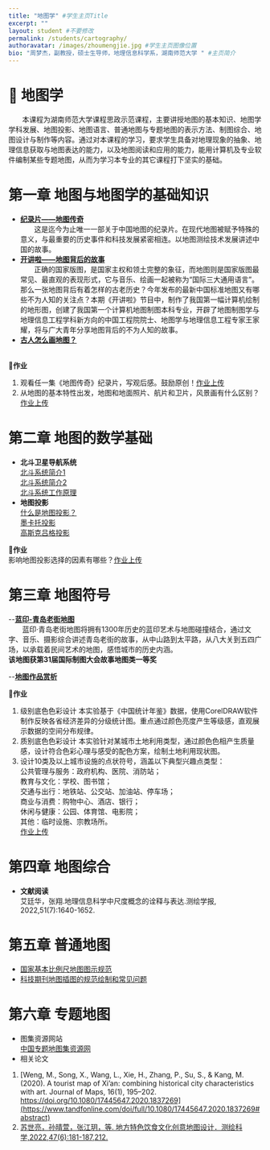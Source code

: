 ```yaml
---
title: "地图学" #学生主页Title
excerpt: ""
layout: student #不要修改
permalink: /students/cartography/
authoravatar: /images/zhoumengjie.jpg #学生主页图像位置
bio: "周梦杰，副教授，硕士生导师，地理信息科学系，湖南师范大学 " #主页简介
---
```



# 📘 地图学 
&nbsp;&nbsp;&nbsp;&nbsp;&nbsp;&nbsp;
本课程为湖南师范大学课程思政示范课程，主要讲授地图的基本知识、地图学学科发展、地图投影、地图语言、普通地图与专题地图的表示方法、制图综合、地图设计与制作等内容。通过对本课程的学习，要求学生具备对地理现象的抽象、地理信息获取与地图表达的能力，以及地图阅读和应用的能力，能用计算机及专业软件编制某些专题地图，从而为学习本专业的其它课程打下坚实的基础。

# 第一章 地图与地图学的基础知识  
- [**纪录片——地图传奇**](https://tv.cctv.com/2016/05/25/VIDAEoF3WfhCxjOh2YoVHGpz160525.shtml)<br>
&nbsp;&nbsp;&nbsp;&nbsp;&nbsp;&nbsp;
这是迄今为止唯一一部关于中国地图的纪录片。在现代地图被赋予特殊的意义，与最重要的历史事件和科技发展紧密相连。以地图测绘技术发展讲述中国的故事。<br>
- [**开讲啦——地图背后的故事**  ](https://tv.cctv.cn/2023/11/25/VIDENW7koPGcFm0hCBT2B3nX231125.shtml)<br>
&nbsp;&nbsp;&nbsp;&nbsp;&nbsp;&nbsp;
正确的国家版图，是国家主权和领土完整的象征，而地图则是国家版图最常见、最直观的表现形式，它与音乐、绘画一起被称为“国际三大通用语言”。那么一张地图背后有着怎样的古老历史？今年发布的最新中国标准地图又有哪些不为人知的关注点？本期《开讲啦》节目中，制作了我国第一幅计算机绘制的地形图，创建了我国第一个计算机地图制图本科专业，开辟了地图制图学与地理信息工程学科新方向的中国工程院院士、地图学与地理信息工程专家王家耀，将与广大青年分享地图背后的不为人知的故事。<br>
-  [**古人怎么画地图？**<br>](https://pan.hunnu.edu.cn/f/185884c9aee448248c9b/)<br>
  
📝**作业**<br>
1. 观看任一集《地图传奇》纪录片，写观后感。鼓励原创！[作业上传](https://pan.hunnu.edu.cn/u/d/0a54472776494791a734/)<br>
2. 从地图的基本特性出发，地图和地面照片、航片和卫片，风景画有什么区别？[作业上传](https://pan.hunnu.edu.cn/u/d/0a54472776494791a734/)

# 第二章 地图的数学基础
- **北斗卫星导航系统**<br>
[北斗系统简介1](https://pan.hunnu.edu.cn/f/79aa93e26f574a959956/) <br>
[北斗系统简介2](https://pan.hunnu.edu.cn/f/735269857cf641179584/)<br>
[北斗系统工作原理](https://pan.hunnu.edu.cn/f/0a9b10ddd9e74f43ab0e/) <br>
- **地图投影**<br>
[什么是地图投影？](https://pan.hunnu.edu.cn/f/e351e6698d03492cbcf9/) <br>
[墨卡托投影](https://pan.hunnu.edu.cn/f/3bee9b3753ac4c8683de/)<br>
[高斯克吕格投影](https://pan.hunnu.edu.cn/f/aa63962f82714a9aab00/)<br>

📝**作业**<br>
影响地图投影选择的因素有哪些？[作业上传](https://pan.hunnu.edu.cn/u/d/0a54472776494791a734/)

# 第三章 地图符号
--[**蓝印-青岛老街地图**](https://pan.hunnu.edu.cn/f/4d99a2b523f140468c4d/)<br>
&nbsp;&nbsp;&nbsp;&nbsp;&nbsp;&nbsp;
蓝印·青岛老街地图将拥有1300年历史的蓝印艺术与地图碰撞结合，通过文字、音乐、摄影综合讲述青岛老街的故事，从中山路到太平路，从八大关到五四广场，以承载着民间艺术的地图，感悟城市的历史内涵。<br>
**该地图获第31届国际制图大会故事地图类一等奖**<br>

--[**地图作品赏析**]()<br>

📝**作业**<br>
1. 级别底色色彩设计
本实验基于《中国统计年鉴》数据，使用CorelDRAW软件制作反映各省经济差异的分级统计图。重点通过颜色亮度产生等级感，直观展示数据的空间分布规律。
2. 质别底色色彩设计
本实验针对某城市土地利用类型，通过颜色色相产生质量感，设计符合色彩心理与感受的配色方案，绘制土地利用现状图。
3. 设计10类及以上城市设施的点状符号，涵盖以下典型兴趣点类型：<br>
公共管理与服务：政府机构、医院、消防站；<br>
教育与文化：学校、图书馆；<br>
交通与出行：地铁站、公交站、加油站、停车场；<br>
商业与消费：购物中心、酒店、银行；<br>
休闲与健康：公园、体育馆、电影院；<br>
其他：临时设施、宗教场所。<br>
[作业上传](https://pan.hunnu.edu.cn/u/d/0a54472776494791a734/)

# 第四章 地图综合
- **文献阅读**<br>
艾廷华，张翔.地理信息科学中尺度概念的诠释与表达.测绘学报, 2022,51(7):1640-1652.

# 第五章 普通地图
- [国家基本比例尺地图图示规范](https://pan.hunnu.edu.cn/f/2ba00c34d3cf4aa19fc3/)<br>
- [科技期刊地图插图的规范绘制和常见问题](https://pan.hunnu.edu.cn/f/aa69905c63aa462da0b8/)

# 第六章 专题地图
- 图集资源网站<br>
[中国专题地图集资源网](http://www.zhuantitu.com/#/atlasIndex)<br>
- 相关论文
1. [Weng, M., Song, X., Wang, L., Xie, H., Zhang, P., Su, S., & Kang, M. (2020). A tourist map of Xi’an: combining historical city characteristics with art. Journal of Maps, 16(1), 195–202. https://doi.org/10.1080/17445647.2020.1837269](https://www.tandfonline.com/doi/full/10.1080/17445647.2020.1837269#abstract)
2. [苏世亮，孙晴萱，张江玥，等. 地方特色饮食文化创意地图设计．测绘科学,2022,47(6):181-187,212.](https://pan.hunnu.edu.cn/f/203b088674bb406688b4/)


